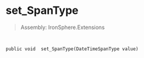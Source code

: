 ﻿

# set_SpanType

> Assembly: IronSphere.Extensions



```


public void  set_SpanType(DateTimeSpanType value)
```